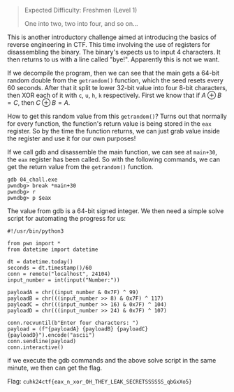 > Expected Difficulty: Freshmen (Level 1)
> 
> One into two, two into four, and so on...

This is another introductory challenge aimed at introducing the basics of reverse engineering in CTF. This time involving the use of registers for disassembling the binary.
The binary's expects us to input 4 characters. It then returns to us with a line called "bye!".
Apparently this is not we want.

If we decompile the program, then we can see that the main gets a 64-bit random double from the `getrandom()` function, which the seed resets every 60 seconds.
After that it split te lower 32-bit value into four 8-bit characters, then XOR each of it with `c`, `u`, `h`, `k` respectively.
First we know that if $A\oplus B= C$, then $C\oplus B = A$.

How to get this random value from this `getrandom()`?
Turns out that normally for every function, the function's return value is being stored in the `eax` register. So by the time the function returns, we can just grab value inside the register and use it for our own purposes!

If we call gdb and disassemble the main function, we can see at `main+30`, the `eax` register has been called. So with the following commands, we can get the return value from the `getrandom()` function.
```
gdb 04_chall.exe
pwndbg> break *main+30
pwndbg> r
pwndbg> p $eax

```

The value from gdb is a 64-bit signed integer. We then need a simple solve script for automating the progress for us:

```
#!/usr/bin/python3

from pwn import *
from datetime import datetime

dt = datetime.today()
seconds = dt.timestamp()/60
conn = remote("localhost", 24104)
input_number = int(input("Number:"))

payloadA = chr((input_number & 0x7F) ^ 99)
payloadB = chr(((input_number >> 8) & 0x7F) ^ 117)
payloadC = chr(((input_number >> 16) & 0x7F) ^ 104)
payloadD = chr(((input_number >> 24) & 0x7F) ^ 107)

conn.recvuntil(b"Enter four characters: ")
payload = (f"{payloadA} {payloadB} {payloadC} {payloadD}").encode("ascii")
conn.sendline(payload)
conn.interactive()
```

if we execute the gdb commands and the above solve script in the same minute, we then can get the flag.

Flag: `cuhk24ctf{eax_n_xor_OH_THEY_LEAK_SECRETSSSSSS_qbGxXo5}`